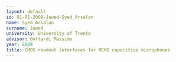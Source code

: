 ```yaml
---
layout: default 
id: 01-01-2009-Jawed-Syed_Arsalan
name: Syed Arsalan
surname: Jawed
university: University of Trento
advisor: Gottardi Massimo
year: 2009
title: CMOS readout interfaces for MEMS capacitive microphones
---
```

